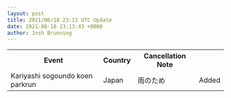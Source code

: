 ```yaml
---
layout: post
title: 2021/06/18 23:13 UTC Update
date: 2021-06-18 23:13:43 +0000
author: Josh Brunning
---
```


<table style='width: 100%'>
    <tr>
        <th>Event</th>
        <th>Country</th>
        <th>Cancellation Note</th>
        <th></th>
    </tr>
    <tr>
        <td>Kariyashi sogoundo koen parkrun</td>
        <td>Japan</td>
        <td>雨のため</td>
        <td>Added</td>
    </tr>
